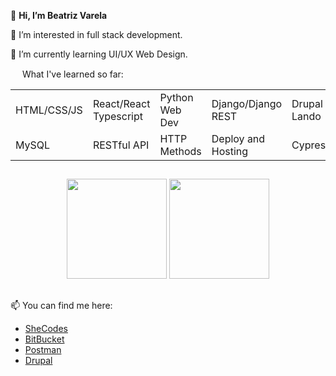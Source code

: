 👋 **Hi, I’m Beatriz Varela**

👀 I’m interested in full stack development.

🌱 I’m currently learning UI/UX Web Design.

<img src="https://git-scm.com/images/logos/downloads/Git-Icon-1788C.png" width="15"/> What I've learned so far:
<table>
  <tr>
    <td>HTML/CSS/JS</td>
    <td>React/React Typescript</td>
    <td>Python Web Dev</td>
    <td>Django/Django REST</td>
    <td>Drupal (PHP) with Lando</td>
  </tr>
  <tr>
    <td>MySQL</td>
    <td>RESTful API</td>
    <td>HTTP Methods</td>
    <td>Deploy and Hosting</td>
    <td>Cypress/Cucumber</td>
  </tr>
</table>

##

<div align="center">
  <img height="160em"  src="https://github-readme-stats.vercel.app/api?username=BeatrizVarela&show_icons=true&count_private=true&show_icons=true&theme=cobalt&border_radius=10" />
  <img height="160em"  src="https://github-readme-stats.vercel.app/api/top-langs/?username=BeatrizVarela&layout=compact&theme=cobalt&border_radius=10"/> 
</div>

##

📫 You can find me here:

- [SheCodes](https://www.shecodes.io/students/beatriz-varela)
- [BitBucket](https://bitbucket.org/BeatrizVarela/)
- [Postman](https://www.postman.com/beatrizvarela)
- [Drupal](https://www.drupal.org/u/anabpv)

<!---
BeatrizVarela/BeatrizVarela is a ✨ special ✨ repository because its `README.md` (this file) appears on your GitHub profile.
You can click the Preview link to take a look at your changes.
--->
